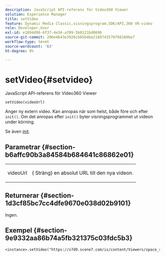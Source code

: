 ```yaml
---
description: JavaScript API-referens för Video360 Viewer
solution: Experience Manager
title: setVideo
feature: Dynamic Media Classic,visningsprogram,SDK/API,360 VR-video
role: Developer,User
exl-id: e1894d96-6f37-4e34-a709-5b0121bd0696
source-git-commit: 206e4643e3926cb85b4be2189743578f88180be7
workflow-type: tm+mt
source-wordcount: '63'
ht-degree: 0%

---
```


# setVideo{#setvideo}

JavaScript API-referens för Video360 Viewer

`setVideo(videoUrl)`

Anger ny extern video. Kan anropas när som helst, både före och efter `init()`. Om det anropas efter `init()` byter visningsprogrammet ut videon under körning.

Se även [init](../../../c-html5-s7-aem-asset-viewers/c-html5-video-reference/c-html5-video-viewer-20-javascriptapiref/r-html5-video-viewer-20-javascriptapiref-init.md#reference-3b570ba8b35045d6b30fb178c21a66c6).

## Parametrar {#section-b6affc90b3a84584b684641c86862e01}

<table id="table_896DFF34A68A403DB93A6D597461A573"> 
 <tbody> 
  <tr> 
   <td colname="col1"> <p> <span class="codeph"> videoUrl  </span> </p> </td> 
   <td colname="col2"> <p>{<span class="codeph"> Sträng</span>} en absolut URL till den nya videon. </p> </td> 
  </tr> 
 </tbody> 
</table>

## Returnerar {#section-1d3cf85bc7cc4dfe9670e038d02b9101}

Ingen.

## Exempel {#section-9e9332aa86b74a5fb321375c03fdc5b3}

```
<instance>.setVideo("https://s7d9.scene7.com/is/content/Viewers/space_station_360")
```
